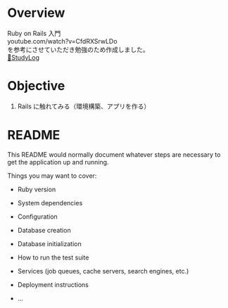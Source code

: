 # Overview

Ruby on Rails 入門  
youtube.com/watch?v=CfdRXSrwLDo  
を参考にさせていただき勉強のため作成しました。  
[📖StudyLog](./study-log.md)

# Objective

1. Rails に触れてみる（環境構築、アプリを作る）

# README

This README would normally document whatever steps are necessary to get the
application up and running.

Things you may want to cover:

- Ruby version

- System dependencies

- Configuration

- Database creation

- Database initialization

- How to run the test suite

- Services (job queues, cache servers, search engines, etc.)

- Deployment instructions

- ...
